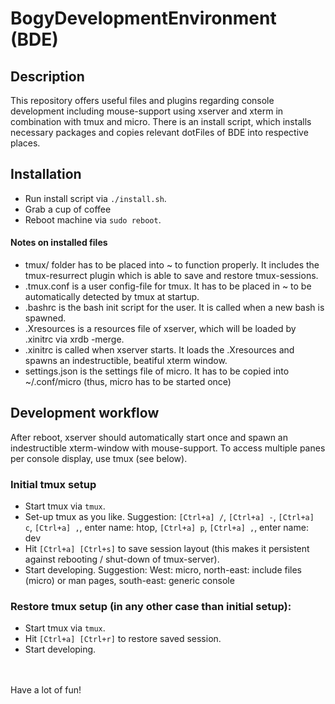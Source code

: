 # BogyDevelopmentEnvironment (BDE)

## Description
This repository offers useful files and plugins regarding console development including mouse-support using xserver and xterm in combination with tmux and micro. 
There is an install script, which installs necessary packages and copies relevant dotFiles of BDE into respective places.

## Installation
* Run install script via `./install.sh`. 
* Grab a cup of coffee
* Reboot machine via `sudo reboot`.

#### Notes on installed files
* tmux/ folder has to be placed into ~ to function properly. It includes the tmux-resurrect plugin which is able to save and restore tmux-sessions.
* .tmux.conf is a user config-file for tmux. It has to be placed in ~ to be automatically detected by tmux at startup.
* .bashrc is the bash init script for the user. It is called when a new bash is spawned.
* .Xresources is a resources file of xserver, which will be loaded by .xinitrc via xrdb -merge.
* .xinitrc is called when xserver starts. It loads the .Xresources and spawns an indestructible, beatiful xterm window.
* settings.json is the settings file of micro. It has to be copied into ~/.conf/micro (thus, micro has to be started once)

## Development workflow
After reboot, xserver should automatically start once and spawn an indestructible xterm-window with mouse-support. To access multiple panes per console display, use tmux (see below).
### Initial tmux setup
* Start tmux via `tmux`.
* Set-up tmux as you like. 
Suggestion: `[Ctrl+a] /`, `[Ctrl+a] -`, `[Ctrl+a] c`, `[Ctrl+a] ,`, enter name: htop, `[Ctrl+a] p`, `[Ctrl+a] ,`, enter name: dev 
* Hit `[Ctrl+a] [Ctrl+s]`  to save session layout (this makes it persistent against rebooting / shut-down of tmux-server).
* Start developing.
Suggestion: West: micro, north-east: include files (micro) or man pages, south-east: generic console 
### Restore tmux setup (in any other case than initial setup):
* Start tmux via `tmux`.
* Hit `[Ctrl+a] [Ctrl+r]` to restore saved session.
* Start developing.

<br/><br/>
Have a lot of fun!
